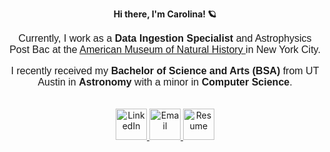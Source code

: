 <div align="center">
<p align="center">
  <strong>Hi there, I'm Carolina! 🪐 </strong>
    <p style="font-family: Arial, sans-serif; font-size: 16px;">
    Currently, I work as a <strong>Data Ingestion Specialist</strong> and Astrophysics Post Bac at the 
    <a href="https://www.amnh.org/research/physical-sciences/astrophysics" target="_blank">
    American Museum of Natural History
    </a> in New York City.
    </p>
    <p style="font-family: Arial, sans-serif; font-size: 16px;">
    I recently received my <strong>Bachelor of Science and Arts (BSA)</strong> from UT Austin in <strong>Astronomy</strong> 
    with a minor in <strong>Computer Science</strong>.
    </p>
  <br>

  <!-- Contact Info -->
  <a href="https://www.linkedin.com/in/carolina-navarrete-a764b3285/">
            <img src="https://skillicons.dev/icons?i=linkedin" alt="LinkedIn" width="50">
        </a>
   <a href="mailto:canavarrete01@gmail.com" target="_blank">
            <img src="https://skillicons.dev/icons?i=gmail" alt="Email" width="50">
        </a>
  <a href="https://canavarrete01.github.io/assets/references/resume.pdf" target="_blank">
            <img src="https://cdn-icons-png.flaticon.com/512/942/942748.png" alt="Resume" width="50">
  </a> 
</p>

<!-- Skill Icons
<p style="font-family: Arial, sans-serif; font-size: 16px;"> <strong>Skills</strong></p>
<p style="margin-top: 20px;">
    <a href="https://skillicons.dev" target="_blank">
        <img src="https://skillicons.dev/icons?i=python,html,java,css,javascript,sql" alt="Skills">
    </a>
</p>
 -->
</div>
